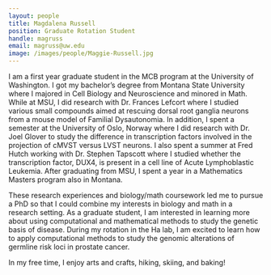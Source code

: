 ```yaml
---
layout: people
title: Magdalena Russell
position: Graduate Rotation Student
handle: magruss
email: magruss@uw.edu
image: /images/people/Maggie-Russell.jpg
---
```


I am a first year graduate student in the MCB program at the University of Washington. I got my bachelor’s degree from Montana State University where I majored in Cell Biology and Neuroscience and minored in Math. While at MSU, I did research with Dr. Frances Lefcort where I studied various small compounds aimed at rescuing dorsal root ganglia neurons from a mouse model of Familial Dysautonomia. In addition, I spent a semester at the University of Oslo, Norway where I did research with Dr. Joel Glover to study the difference in transcription factors involved in the projection of cMVST versus LVST neurons. I also spent a summer at Fred Hutch working with Dr. Stephen Tapscott where I studied whether the transcription factor, DUX4, is present in a cell line of Acute Lymphoblastic Leukemia. After graduating from MSU, I spent a year in a Mathematics Masters program also in Montana. 

These research experiences and biology/math coursework led me to pursue a PhD so that I could combine my interests in biology and math in a research setting. As a graduate student, I am interested in learning more about using computational and mathematical methods to study the genetic basis of disease. During my rotation in the Ha lab, I am excited to learn how to apply computational methods to study the genomic alterations of germline risk loci in prostate cancer. 

In my free time, I enjoy arts and crafts, hiking, skiing, and baking!
